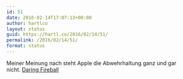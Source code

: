 ```yaml
---
id: 51
date: 2016-02-14T17:07:13+00:00
author: hartlco
layout: status
guid: https://hartl.co/2016/02/14/51/
permalink: /2016/02/14/51/
format: status
---
```

Meiner Meinung nach steht Apple die Abwehrhaltung ganz und gar nicht.&nbsp;[Daring Fireball](https://daringfireball.net/thetalkshow/2016/02/12/ep-146)